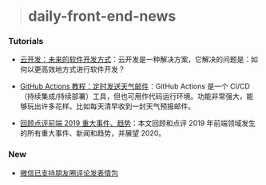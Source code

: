 > # daily-front-end-news

### Tutorials

- [云开发：未来的软件开发方式](https://www.phodal.com/blog/cloud-development/)：云开发是一种解决方案，它解决的问题是：如何以更高效地方式进行软件开发？

- [GitHub Actions 教程：定时发送天气邮件](http://www.ruanyifeng.com/blog/2019/12/github_actions.html)：GitHub Actions 是一个 CI/CD（持续集成/持续部署）工具，但也可用作代码运行环境。功能非常强大，能够玩出许多花样。比如每天清早收到一封天气预报邮件。

- [回顾点评前端 2019 重大事件、趋势](https://www.infoq.cn/article/xd8DNvVZ28zBc846mqJE)：本文回顾和点评 2019 年前端领域发生的所有重大事件、新闻和趋势，并展望 2020。

### New

- [微信已支持朋友圈评论发表情包](https://www.ithome.com/0/464/530.htm)
